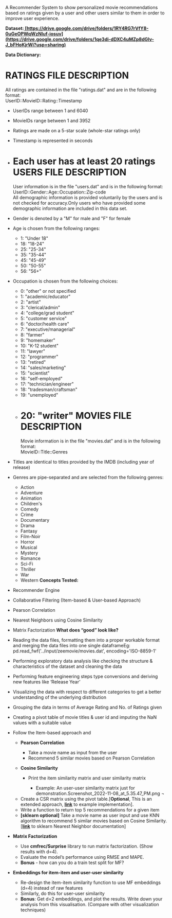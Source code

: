 A Recommender System to show personalized movie recommendations based on
ratings given by a user and other users similar to them in order to
improve user experience.

**Dataset:[ ](https://drive.google.com/drive/folders/1qe3di-dDXC4uMZp8dGIv-J_bFHoKjrWi?usp=sharing)[https://drive.google.com/drive/folders/1RY4RG7rVfY8-0uGeOPWqWzNIuf-iosuv](https://drive.google.com/drive/folders/1qe3di-dDXC4uMZp8dGIv-J_bFHoKjrWi?usp=sharing)**

**Data Dictionary:**

RATINGS FILE DESCRIPTION  
=========================================================================  
All ratings are contained in the file "ratings.dat" and are in the
following format:  
UserID::MovieID::Rating::Timestamp

- UserIDs range between 1 and 6040

<!-- -->

- MovieIDs range between 1 and 3952

<!-- -->

- Ratings are made on a 5-star scale (whole-star ratings only)

<!-- -->

- Timestamp is represented in seconds

<!-- -->

- Each user has at least 20 ratings
  USERS FILE DESCRIPTION  
  =========================================================================  
  User information is in the file "users.dat" and is in the following
  format:  
  UserID::Gender::Age::Occupation::Zip-code  
  All demographic information is provided voluntarily by the users and
  is not checked for accuracy.Only users who have provided some
  demographic information are included in this data set.

<!-- -->

- Gender is denoted by a "M" for male and "F" for female

<!-- -->

- Age is chosen from the following ranges:

  - 1: "Under 18"

  <!-- -->

  - 18: "18-24"

  <!-- -->

  - 25: "25-34"

  <!-- -->

  - 35: "35-44"

  <!-- -->

  - 45: "45-49"

  <!-- -->

  - 50: "50-55"

  <!-- -->

  - 56: "56+"

<!-- -->

- Occupation is chosen from the following choices:

  - 0: "other" or not specified

  <!-- -->

  - 1: "academic/educator"

  <!-- -->

  - 2: "artist"

  <!-- -->

  - 3: "clerical/admin"

  <!-- -->

  - 4: "college/grad student"

  <!-- -->

  - 5: "customer service"

  <!-- -->

  - 6: "doctor/health care"

  <!-- -->

  - 7: "executive/managerial"

  <!-- -->

  - 8: "farmer"

  <!-- -->

  - 9: "homemaker"

  <!-- -->

  - 10: "K-12 student"

  <!-- -->

  - 11: "lawyer"

  <!-- -->

  - 12: "programmer"

  <!-- -->

  - 13: "retired"

  <!-- -->

  - 14: "sales/marketing"

  <!-- -->

  - 15: "scientist"

  <!-- -->

  - 16: "self-employed"

  <!-- -->

  - 17: "technician/engineer"

  <!-- -->

  - 18: "tradesman/craftsman"

  <!-- -->

  - 19: "unemployed"

  <!-- -->

  - 20: "writer"
    MOVIES FILE DESCRIPTION  
    =========================================================================  
    Movie information is in the file "movies.dat" and is in the
    following format:  
    MovieID::Title::Genres

<!-- -->

- Titles are identical to titles provided by the IMDB (including year of
  release)

<!-- -->

- Genres are pipe-separated and are selected from the following genres:

  - Action

  <!-- -->

  - Adventure

  <!-- -->

  - Animation

  <!-- -->

  - Children's

  <!-- -->

  - Comedy

  <!-- -->

  - Crime

  <!-- -->

  - Documentary

  <!-- -->

  - Drama

  <!-- -->

  - Fantasy

  <!-- -->

  - Film-Noir

  <!-- -->

  - Horror

  <!-- -->

  - Musical

  <!-- -->

  - Mystery

  <!-- -->

  - Romance

  <!-- -->

  - Sci-Fi

  <!-- -->

  - Thriller

  <!-- -->

  - War

  <!-- -->

  - Western
    **Concepts Tested:**

<!-- -->

- Recommender Engine

<!-- -->

- Collaborative Filtering (Item-based & User-based Approach)

<!-- -->

- Pearson Correlation

<!-- -->

- Nearest Neighbors using Cosine Similarity

<!-- -->

- Matrix Factorization
  **What does “good” look like?**

<!-- -->

- Reading the data files, formatting them into a proper workable format
  and merging the data files into one single dataframeEg:
  pd.read_fwf('../input/zeemovie/movies.dat', encoding='ISO-8859-1'

<!-- -->

- Performing exploratory data analysis like checking the structure &
  characteristics of the dataset and cleaning the data

<!-- -->

- Performing feature engineering steps type conversions and deriving new
  features like ‘Release Year’

<!-- -->

- Visualizing the data with respect to different categories to get a
  better understanding of the underlying distribution

<!-- -->

- Grouping the data in terms of Average Rating and No. of Ratings given

<!-- -->

- Creating a pivot table of movie titles & user id and imputing the NaN
  values with a suitable value

<!-- -->

- Follow the Item-based approach and

  - **Pearson Correlation**

    - Take a movie name as input from the user

    <!-- -->

    - Recommend 5 similar movies based on Pearson Correlation

  <!-- -->

  - **Cosine Similarity**

    - Print the item similarity matrix and user similarity matrix

      - Example: An user-user similarity matrix just for
        demonstration.Screenshot_2022-11-08_at_5.35.47_PM.png ¬

  <!-- -->

  - Create a CSR matrix using the pivot table.\[**Optional**, This is an
    extended
    approach, **[link](https://docs.scipy.org/doc/scipy/reference/generated/scipy.sparse.csr_matrix.html)** to
    example implementation\].

  <!-- -->

  - Write a function to return top 5 recommendations for a given item

  <!-- -->

  - **\[sklearn optional\]** Take a movie name as user input and use KNN
    algorithm to recommend 5 similar movies based on Cosine Similarity.
    \[**[link](https://scikit-learn.org/stable/modules/neighbors.html)** to
    sklearn Nearest Neighbor documentation\]

<!-- -->

- **Matrix Factorization**

  - Use **cmfrec/Surprise** library to run matrix factorization. (Show
    results with d=4).

  <!-- -->

  - Evaluate the model’s performance using RMSE and MAPE.

  <!-- -->

  - **Bonus** - how can you do a train test split for MF?

<!-- -->

- **Embeddings for item-item and user-user similarity**

  - Re-design the item-item similarity function to use MF embeddings
    (d=4) instead of raw features

  <!-- -->

  - Similarly, do this for user-user similarity

  <!-- -->

  - **Bonus**: Get d=2 embeddings, and plot the results. Write down your
    analysis from this visualisation. (Compare with other visualization
    techniques)

<!-- -->
